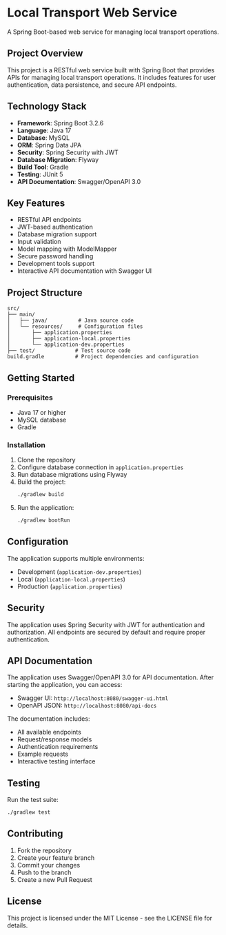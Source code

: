 # Local Transport Web Service

A Spring Boot-based web service for managing local transport operations.

## Project Overview

This project is a RESTful web service built with Spring Boot that provides APIs for managing local transport operations. It includes features for user authentication, data persistence, and secure API endpoints.

## Technology Stack

- **Framework**: Spring Boot 3.2.6
- **Language**: Java 17
- **Database**: MySQL
- **ORM**: Spring Data JPA
- **Security**: Spring Security with JWT
- **Database Migration**: Flyway
- **Build Tool**: Gradle
- **Testing**: JUnit 5
- **API Documentation**: Swagger/OpenAPI 3.0

## Key Features

- RESTful API endpoints
- JWT-based authentication
- Database migration support
- Input validation
- Model mapping with ModelMapper
- Secure password handling
- Development tools support
- Interactive API documentation with Swagger UI

## Project Structure

```
src/
├── main/
│   ├── java/          # Java source code
│   └── resources/     # Configuration files
│       ├── application.properties
│       ├── application-local.properties
│       └── application-dev.properties
├── test/             # Test source code
build.gradle          # Project dependencies and configuration
```

## Getting Started

### Prerequisites

- Java 17 or higher
- MySQL database
- Gradle

### Installation

1. Clone the repository
2. Configure database connection in `application.properties`
3. Run database migrations using Flyway
4. Build the project:
   ```bash
   ./gradlew build
   ```
5. Run the application:
   ```bash
   ./gradlew bootRun
   ```

## Configuration

The application supports multiple environments:
- Development (`application-dev.properties`)
- Local (`application-local.properties`)
- Production (`application.properties`)

## Security

The application uses Spring Security with JWT for authentication and authorization. All endpoints are secured by default and require proper authentication.

## API Documentation

The application uses Swagger/OpenAPI 3.0 for API documentation. After starting the application, you can access:

- Swagger UI: `http://localhost:8080/swagger-ui.html`
- OpenAPI JSON: `http://localhost:8080/api-docs`

The documentation includes:
- All available endpoints
- Request/response models
- Authentication requirements
- Example requests
- Interactive testing interface

## Testing

Run the test suite:
```bash
./gradlew test
```

## Contributing

1. Fork the repository
2. Create your feature branch
3. Commit your changes
4. Push to the branch
5. Create a new Pull Request

## License

This project is licensed under the MIT License - see the LICENSE file for details.
